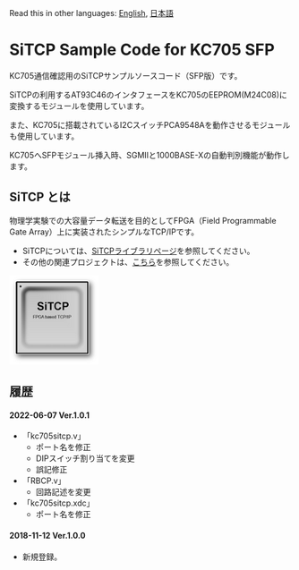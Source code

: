 Read this in other languages: [English](README.md), [日本語](README.ja.md)

# SiTCP Sample Code for KC705 SFP

KC705通信確認用のSiTCPサンプルソースコード（SFP版）です。

SiTCPの利用するAT93C46のインタフェースをKC705のEEPROM(M24C08)に変換するモジュールを使用しています。

また、KC705に搭載されているI2CスイッチPCA9548Aを動作させるモジュールも使用しています。

KC705へSFPモジュール挿入時、SGMIIと1000BASE-Xの自動判別機能が動作します。


## SiTCP とは

物理学実験での大容量データ転送を目的としてFPGA（Field Programmable Gate Array）上に実装されたシンプルなTCP/IPです。

* SiTCPについては、[SiTCPライブラリページ](https://www.bbtech.co.jp/products/sitcp-library/)を参照してください。
* その他の関連プロジェクトは、[こちら](https://github.com/BeeBeansTechnologies)を参照してください。

![SiTCP](sitcp.png)


## 履歴

#### 2022-06-07 Ver.1.0.1
* 「kc705sitcp.v」
    * ポート名を修正
    * DIPスイッチ割り当てを変更
    * 誤記修正
* 「RBCP.v」
    * 回路記述を変更
* 「kc705sitcp.xdc」
    * ポート名を修正

#### 2018-11-12 Ver.1.0.0

* 新規登録。